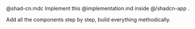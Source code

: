 @shad-cn.mdc Implement this @implementation.md inside
@/shadcn-app .

Add all the components step by step, build everything methodically.
